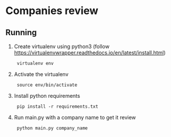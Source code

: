 # Companies review


## Running 

1. Create virtualenv using python3 (follow https://virtualenvwrapper.readthedocs.io/en/latest/install.html)

        virtualenv env

2. Activate the virtualenv

        source env/bin/activate

3. Install python requirements

        pip install -r requirements.txt


4. Run main.py with a company name to get it review

        python main.py company_name
